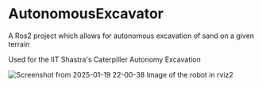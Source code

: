 # AutonomousExcavator

A Ros2 project which allows for autonomous excavation of sand on a given terrain

Used for the IIT Shastra's Caterpiller Autonomy Excavation

![Screenshot from 2025-01-19 22-00-38](https://github.com/user-attachments/assets/0482f77b-2c39-4651-8c9a-9f869d8948bd)
Image of the robot in rviz2
